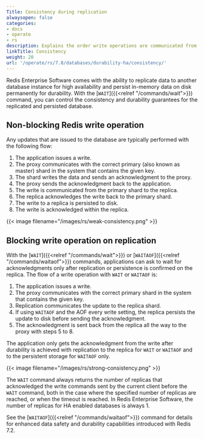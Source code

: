 ```yaml
---
Title: Consistency during replication
alwaysopen: false
categories:
- docs
- operate
- rs
description: Explains the order write operations are communicated from app to proxy to shards for both non-blocking Redis write operations and blocking write operations on replication.
linkTitle: Consistency
weight: 20
url: '/operate/rs/7.8/databases/durability-ha/consistency/'
---
```

Redis Enterprise Software comes with the ability to replicate data
to another database instance for high availability and persist in-memory data on
disk permanently for durability. With the [`WAIT`]({{<relref "/commands/wait">}}) command, you can
control the consistency and durability guarantees for the replicated and
persisted database.

## Non-blocking Redis write operation

Any updates that are issued to the database are typically performed with the following flow:

1. The application issues a write.
2. The proxy communicates with the correct primary (also known as master) shard in the system that contains the given key.
3. The shard writes the data and sends an acknowledgment to the proxy.
4. The proxy sends the acknowledgment back to the application.
5. The write is communicated from the primary shard to the replica.
6. The replica acknowledges the write back to the primary shard.
7. The write to a replica is persisted to disk.
8. The write is acknowledged within the replica.

{{< image filename="/images/rs/weak-consistency.png" >}}

## Blocking write operation on replication

With the [`WAIT`]({{<relref "/commands/wait">}}) or [`WAITAOF`]({{<relref "/commands/waitaof">}}) commands, applications can ask to wait for
acknowledgments only after replication or persistence is confirmed on
the replica. The flow of a write operation with `WAIT` or `WAITAOF` is:

1. The application issues a write.
2. The proxy communicates with the correct primary shard in the system that contains the given key.
3. Replication communicates the update to the replica shard.
4. If using `WAITAOF` and the AOF every write setting, the replica persists the update to disk before sending the acknowledgment.
5. The acknowledgment is sent back from the replica all the way to the proxy with steps 5 to 8.

The application only gets the acknowledgment from the write after durability is achieved with replication to the replica for `WAIT` or `WAITAOF` and to the persistent storage for `WAITAOF` only.

{{< image filename="/images/rs/strong-consistency.png" >}}

The `WAIT` command always returns the number of replicas that acknowledged the write commands sent by the current client before the `WAIT` command, both in the case where the specified number of replicas are reached, or when the timeout is reached. In Redis Enterprise Software, the number of replicas for HA enabled databases is always 1.

See the [`WAITAOF`]({{<relref "/commands/waitaof">}}) command for details for enhanced data safety and durability capabilities introduced with Redis 7.2.
